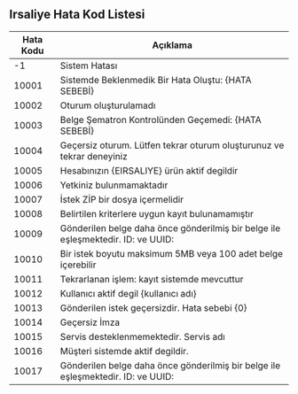 ## Irsaliye Hata Kod Listesi
Hata Kodu |  Açıklama
--------- | -----------
-1    | Sistem Hatası
10001 | Sistemde Beklenmedik Bir Hata Oluştu: {HATA SEBEBİ}
10002 | Oturum oluşturulamadı
10003 | Belge Şematron Kontrolünden Geçemedi: {HATA SEBEBİ}
10004 | Geçersiz oturum. Lütfen tekrar oturum oluşturunuz ve tekrar deneyiniz
10005 | Hesabınızın {EIRSALIYE} ürün aktif degildir
10006 | Yetkiniz bulunmamaktadır
10007 | İstek ZİP bir dosya içermelidir
10008 | Belirtilen kriterlere uygun kayıt bulunamamıştır
10009 | Gönderilen belge daha önce gönderilmiş bir belge ile eşleşmektedir. ID: ve UUID:
10010 | Bir istek  boyutu maksimum 5MB veya 100 adet belge  içerebilir
10011 | Tekrarlanan işlem: kayıt sistemde mevcuttur
10012 | Kullanıcı aktif degil {kullanıcı adı}
10013 | Gönderilen istek geçersizdir. Hata sebebi {0}
10014 | Geçersiz İmza
10015 | Servis desteklenmemektedir. Servis adı
10016 | Müşteri sistemde aktif degildir.
10017 | Gönderilen belge daha önce gönderilmiş bir belge ile eşleşmektedir. ID: ve UUID:
